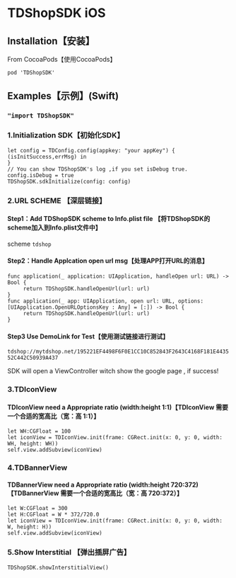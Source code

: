 # TDShopSDK iOS

## Installation【安装】

From CocoaPods【使用CocoaPods】

`pod 'TDShopSDK'`

## Examples【示例】(Swift)

###  `"import TDShopSDK"`

### 1.Initialization SDK【初始化SDK】
```
let config = TDConfig.config(appkey: "your appKey") { (isInitSuccess,errMsg) in
}
// You can show TDShopSDK's log ,if you set isDebug true.
config.isDebug = true
TDShopSDK.sdkInitialize(config: config)
```

### 2.URL SCHEME 【深层链接】

#### Step1：Add TDShopSDK scheme to Info.plist file 【将TDShopSDK的scheme加入到Info.plist文件中】

scheme `tdshop`

#### Step2：Handle Applcation open url msg【处理APP打开URL的消息】
```
func application(_ application: UIApplication, handleOpen url: URL) -> Bool {
     return TDShopSDK.handleOpenUrl(url: url)
}
func application(_ app: UIApplication, open url: URL, options: [UIApplication.OpenURLOptionsKey : Any] = [:]) -> Bool {
     return TDShopSDK.handleOpenUrl(url: url)
}
```
#### Step3 Use DemoLink for Test【使用测试链接进行测试】

`tdshop://mytdshop.net/195221EF4498F6F0E1CC10C852843F2643C4168F181E443552C442C50939A437`

SDK will open a ViewController witch show the google page , if success!

### 3.TDIconView 
#### TDIconView need a  Appropriate ratio (width:height 1:1)【TDIconView 需要一个合适的宽高比（宽：高 1:1）】
```
let WH:CGFloat = 100
let iconView = TDIconView.init(frame: CGRect.init(x: 0, y: 0, width: WH, height: WH))
self.view.addSubview(iconView)
```

### 4.TDBannerView 
#### TDBannerView need a  Appropriate ratio (width:height 720:372)【TDBannerView 需要一个合适的宽高比（宽：高 720:372）】
```
let W:CGFloat = 300
let H:CGFloat = W * 372/720.0
let iconView = TDIconView.init(frame: CGRect.init(x: 0, y: 0, width: W, height: H))
self.view.addSubview(iconView)
```

### 5.Show Interstitial 【弹出插屏广告】

```
TDShopSDK.showInterstitialView()

```

        
    



















